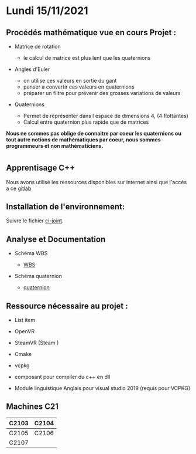 # Lundi 15/11/2021


## Procédés mathématique vue en cours Projet :


* Matrice de rotation
	- le calcul de matrice est plus lent que les quaternions


* Angles d'Euler
	- on utilise ces valeurs en sortie du gant
	- penser a convertir ces valeurs en quaternions
	- préparer un filtre pour prévenir des grosses variations de valeurs

* Quaternions
	- Permet de représenter dans l espace de dimensions 4, (4 flottantes)
	- Calcul entre quaternion plus rapide que de matrices


**Nous ne sommes pas oblige de connaitre par coeur les quaternions ou tout autre notions de mathématiques par coeur, nous sommes programmeurs et non mathématiciens.**

  
  

#

  

## Apprentisage C++

Nous avons utilisé les ressources disponibles sur internet ainsi que l'accés a ce [gitlab](https://gitlab.iut-clermont.uca.fr/canada-2021/2021-canada)

  
## Installation de l'environnement:

Suivre le fichier [ci-joint](https://gitlab.iut-clermont.uca.fr/elleguehen/domocap/-/blob/semaine2/docs/Setup%20environnement%20de%20développement/setup.md).

## Analyse et Documentation

 - Schéma WBS
	 - [WBS](https://gitlab.iut-clermont.uca.fr/elleguehen/domocap/-/blob/semaine2/docs/Comptes%20rendu/sem2/DoMoCap_WBS.jpeg)

  - Schéma quaternion
	 - [quaternion](https://gitlab.iut-clermont.uca.fr/elleguehen/domocap/-/blob/semaine2/docs/Comptes%20rendu/sem2/quaternions.jpg)

 

## Ressource nécessaire au projet :

 - List item

 - OpenVR

 - SteamVR (Steam )

 - Cmake

 - vcpkg
 
 - composant pour compiler du c++ en dll

 - Module linguistique Anglais pour visual studio 2019 (requis pour VCPKG)

  

## Machines C21

|C2103|C2104|
|--|--|
| C2105 | C2106 |
|C2107|
